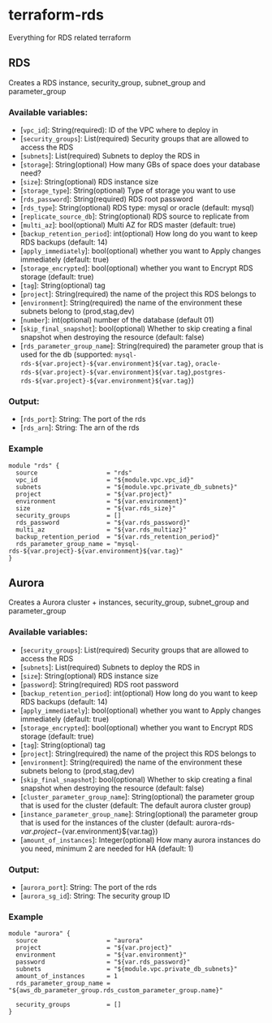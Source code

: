# terraform-rds
Everything for RDS related terraform

## RDS
Creates a RDS instance, security_group, subnet_group and parameter_group

### Available variables:
* [`vpc_id`]: String(required): ID of the VPC where to deploy in
* [`security_groups`]: List(required) Security groups that are allowed to access the RDS
* [`subnets`]: List(required) Subnets to deploy the RDS in
* [`storage`]: String(optional) How many GBs of space does your database need?
* [`size`]: String(optional) RDS instance size
* [`storage_type`]: String(optional) Type of storage you want to use
* [`rds_password`]: String(required) RDS root password
* [`rds_type`]: String(optional) RDS type: mysql or oracle (default: mysql)
* [`replicate_source_db`]: String(optional) RDS source to replicate from
* [`multi_az`]: bool(optional) Multi AZ for RDS master (default: true)
* [`backup_retention_period`]: int(optional) How long do you want to keep RDS backups (default: 14)
* [`apply_immediately`]: bool(optional) whether you want to Apply changes immediately (default: true)
* [`storage_encrypted`]: bool(optional) whether you want to Encrypt RDS storage (default: true)
* [`tag`]: String(optional) tag
* [`project`]: String(required) the name of the project this RDS belongs to
* [`environment`]: String(required) the name of the environment these subnets belong to (prod,stag,dev)
* [`number`]: int(optional) number of the database (default 01)
* [`skip_final_snapshot`]: bool(optional) Whether to skip creating a final snapshot when destroying the resource (default: false)
* [`rds_parameter_group_name`]: String(required) the parameter group that is used for the db (supported: `mysql-rds-${var.project}-${var.environment}${var.tag}`, `oracle-rds-${var.project}-${var.environment}${var.tag}`,`postgres-rds-${var.project}-${var.environment}${var.tag}`)


### Output:
 * [`rds_port`]: String: The port of the rds
 * [`rds_arn`]: String: The arn of the rds

### Example
```
module "rds" {
  source                   = "rds"
  vpc_id                   = "${module.vpc.vpc_id}"
  subnets                  = "${module.vpc.private_db_subnets}"
  project                  = "${var.project}"
  environment              = "${var.environment}"
  size                     = "${var.rds_size}"
  security_groups          = []
  rds_password             = "${var.rds_password}"
  multi_az                 = "${var.rds_multiaz}"
  backup_retention_period  = "${var.rds_retention_period}"
  rds_parameter_group_name = "mysql-rds-${var.project}-${var.environment}${var.tag}"
}
```
## Aurora
Creates a Aurora cluster + instances, security_group, subnet_group and parameter_group

### Available variables:
* [`security_groups`]: List(required) Security groups that are allowed to access the RDS
* [`subnets`]: List(required) Subnets to deploy the RDS in
* [`size`]: String(optional) RDS instance size
* [`password`]: String(required) RDS root password
* [`backup_retention_period`]: int(optional) How long do you want to keep RDS backups (default: 14)
* [`apply_immediately`]: bool(optional) whether you want to Apply changes immediately (default: true)
* [`storage_encrypted`]: bool(optional) whether you want to Encrypt RDS storage (default: true)
* [`tag`]: String(optional) tag
* [`project`]: String(required) the name of the project this RDS belongs to
* [`environment`]: String(required) the name of the environment these subnets belong to (prod,stag,dev)
* [`skip_final_snapshot`]: bool(optional) Whether to skip creating a final snapshot when destroying the resource (default: false)
* [`cluster_parameter_group_name`]: String(optional) the parameter group that is used for the cluster (default: The default aurora cluster group)
* [`instance_parameter_group_name`]: String(optional) the parameter group that is used for the instances of the cluster (default: aurora-rds-${var.project}-${var.environment}${var.tag})
* [`amount_of_instances`]: Integer(optional) How many aurora instances do you need, minimum 2 are needed for HA (default: 1)

### Output:
 * [`aurora_port`]: String: The port of the rds
 * [`aurora_sg_id`]: String: The security group ID

### Example
```
module "aurora" {
  source                   = "aurora"
  project                  = "${var.project}"
  environment              = "${var.environment}"
  password                 = "${var.rds_password}"
  subnets                  = "${module.vpc.private_db_subnets}"
  amount_of_instances      = 1
  rds_parameter_group_name = "${aws_db_parameter_group.rds_custom_parameter_group.name}"

  security_groups          = []
}
```
